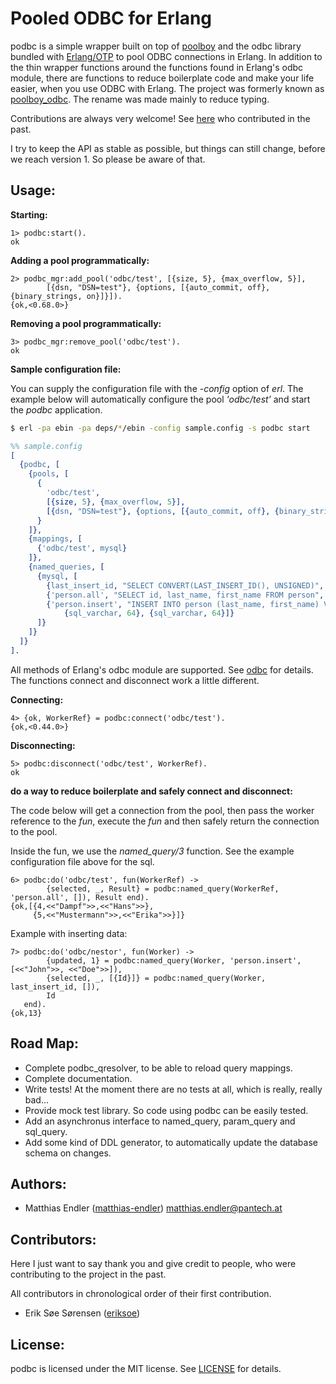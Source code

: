 Pooled ODBC for Erlang
======================

podbc is a simple wrapper built on top of [poolboy](https://github.com/devinus/poolboy) and the odbc library bundled
with [Erlang/OTP](http://www.erlang.org) to pool ODBC connections in Erlang. In addition to the thin wrapper functions
around the functions found in Erlang's odbc module, there are functions to reduce boilerplate code and make your life
easier, when you use ODBC with Erlang. The project was formerly known as [poolboy_odbc](https://github.com/pannonia-technologies/poolboy_odbc).
The rename was made mainly to reduce typing.

Contributions are always very welcome! See [here](#contributors) who contributed in the past.

I try to keep the API as stable as possible, but things can still change, before we reach version 1. So please be aware
of that.

Usage:
------

**Starting:**

```erl-sh
1> podbc:start().
ok
```

**Adding a pool programmatically:**

```erl-sh
2> podbc_mgr:add_pool('odbc/test', [{size, 5}, {max_overflow, 5}],
        [{dsn, "DSN=test"}, {options, [{auto_commit, off}, {binary_strings, on}]}]).
{ok,<0.68.0>}
```

**Removing a pool programmatically:**

```erl-sh
3> podbc_mgr:remove_pool('odbc/test').
ok
```

**Sample configuration file:**

You can supply the configuration file with the *-config* option of *erl*. The example below will automatically configure
the pool *'odbc/test'* and start the *podbc* application.

```bash
$ erl -pa ebin -pa deps/*/ebin -config sample.config -s podbc start
```

```erl
%% sample.config
[
  {podbc, [
    {pools, [
      {
        'odbc/test',
        [{size, 5}, {max_overflow, 5}],
        [{dsn, "DSN=test"}, {options, [{auto_commit, off}, {binary_strings, on}]}]
      }
    ]},
    {mappings, [
      {'odbc/test', mysql}
    ]},
    {named_queries, [
      {mysql, [
        {last_insert_id, "SELECT CONVERT(LAST_INSERT_ID(), UNSIGNED)", []},
        {'person.all', "SELECT id, last_name, first_name FROM person", []},
        {'person.insert', "INSERT INTO person (last_name, first_name) VALUES (?, ?)", [
            {sql_varchar, 64}, {sql_varchar, 64}]}
      ]}
    ]}
  ]}
].
```

All methods of Erlang's odbc module are supported. See [odbc](http://www.erlang.org/doc/man/odbc.html) for details. The functions
connect and disconnect work a little different.

**Connecting:**

```erl-sh
4> {ok, WorkerRef} = podbc:connect('odbc/test').
{ok,<0.44.0>}
```

**Disconnecting:**

```erl-sh
5> podbc:disconnect('odbc/test', WorkerRef).
ok
```

**do a way to reduce boilerplate and safely connect and disconnect:**

The code below will get a connection from the pool, then pass the worker reference to the *fun*, execute the *fun* and
then safely return the connection to the pool.

Inside the fun, we use the *named_query/3* function. See the example configuration file above for the sql.

```erl-sh
6> podbc:do('odbc/test', fun(WorkerRef) ->
        {selected, _, Result} = podbc:named_query(WorkerRef, 'person.all', []), Result end).
{ok,[{4,<<"Dampf">>,<<"Hans">>},
     {5,<<"Mustermann">>,<<"Erika">>}]}
```

Example with inserting data:

```erl-sh
7> podbc:do('odbc/nestor', fun(Worker) ->
        {updated, 1} = podbc:named_query(Worker, 'person.insert', [<<"John">>, <<"Doe">>]),
        {selected, _, [{Id}]} = podbc:named_query(Worker, last_insert_id, []),
        Id
   end).
{ok,13}
```

Road Map:
---------

- Complete podbc_qresolver, to be able to reload query mappings.
- Complete documentation.
- Write tests! At the moment there are no tests at all, which is really, really bad...
- Provide mock test library. So code using podbc can be easily tested.
- Add an asynchronus interface to named_query, param_query and sql_query.
- Add some kind of DDL generator, to automatically update the database schema on changes.

Authors:
--------

- Matthias Endler ([matthias-endler](https://github.com/matthias-endler)) <matthias.endler@pantech.at>

Contributors:
-------------

Here I just want to say thank you and give credit to people, who were contributing to the project in the past.

All contributors in chronological order of their first contribution.

- Erik Søe Sørensen ([eriksoe](https://github.com/eriksoe))

License:
--------

podbc is licensed under the MIT license. See [LICENSE](LICENSE) for details.